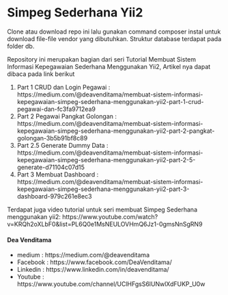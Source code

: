 # Simpeg Sederhana Yii2

Clone atau download repo ini lalu gunakan command composer instal untuk download file-file vendor yang dibutuhkan.
Struktur database terdapat pada folder db.

<p>Repository ini merupakan bagian dari seri Tutorial Membuat Sistem Informasi Kepegawaian Sederhana Menggunakan Yii2, Artikel nya dapat dibaca pada link berikut</p>
<ol>
  <li>Part 1 CRUD dan Login Pegawai : https://medium.com/@deavenditama/membuat-sistem-informasi-kepegawaian-simpeg-sederhana-menggunakan-yii2-part-1-crud-pegawai-dan-fc3fa9712ea9</li>
  <li>Part 2 Pegawai Pangkat Golongan : https://medium.com/@deavenditama/membuat-sistem-informasi-kepegawaian-simpeg-sederhana-menggunakan-yii2-part-2-pangkat-golongan-3b5b91bf8c89</li>
  <li>Part 2.5 Generate Dummy Data : https://medium.com/@deavenditama/membuat-sistem-informasi-kepegawaian-simpeg-sederhana-menggunakan-yii2-part-2-5-generate-d71104c07d15</li>
  <li>Part 3 Membuat Dashboard : https://medium.com/@deavenditama/membuat-sistem-informasi-kepegawaian-simpeg-sederhana-menggunakan-yii2-part-3-dashboard-979c261e8ec3</li>
</ol>
Terdapat juga video tutorial untuk seri membuat Simpeg Sederhana menggunakan yii2:
https://www.youtube.com/watch?v=KRQh2oXLbF0&list=PL6Q0e1MsNEULOVHmQ6Jz1-0gmsNnSgRN9

<h4>Dea Venditama</h4>
<ul>
<li>medium : https://medium.com/@deavenditama</li>
<li>Facebook : https://www.facebook.com/DeaVenditama/</li>
<li>Linkedin : https://www.linkedin.com/in/deavenditama/</li>
<li>Youtube : https://www.youtube.com/channel/UClHFgsS6lUNwlXdFUKP_U0w</li>
</ul>
